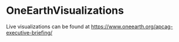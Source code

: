 # OneEarthVisualizations

Live visualizations can be found at https://www.oneearth.org/apcag-executive-briefing/ 
